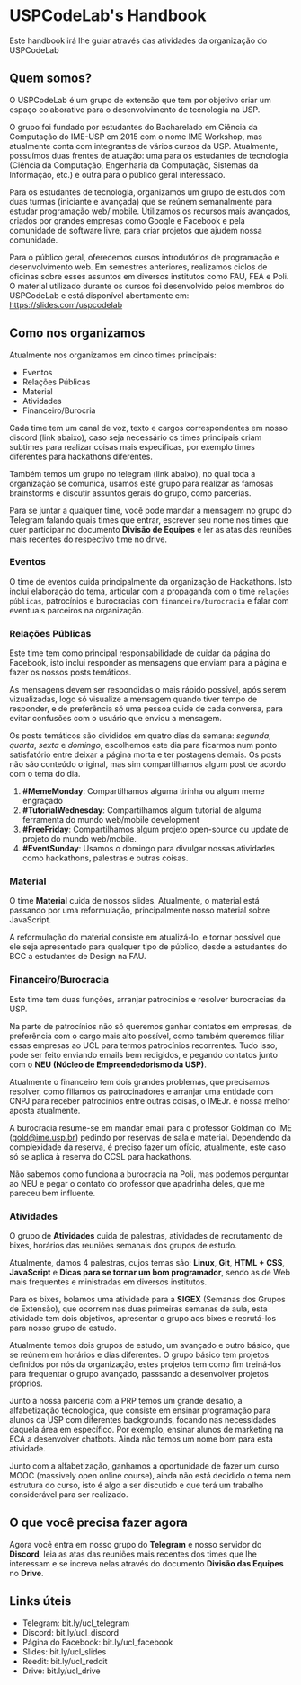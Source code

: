 # USPCodeLab's Handbook

Este handbook irá lhe guiar através das atividades da organização do USPCodeLab

## Quem somos?

O USPCodeLab é um grupo de extensão que tem por objetivo criar um espaço colaborativo para o desenvolvimento de tecnologia na USP.

O grupo foi fundado por estudantes do Bacharelado em Ciência da Computação do IME-USP em 2015 com o nome IME Workshop, mas atualmente conta com integrantes de vários cursos da USP. Atualmente, possuímos duas frentes de atuação: uma para os estudantes de tecnologia (Ciência da Computação, Engenharia da Computação, Sistemas da Informação, etc.) e outra para o público geral interessado.

Para os estudantes de tecnologia, organizamos um grupo de estudos com duas turmas (iniciante e avançada) que se reúnem semanalmente para estudar programação web/ mobile. Utilizamos os recursos mais avançados, criados por grandes empresas como Google e Facebook e pela comunidade de software livre, para criar projetos que ajudem nossa comunidade.

Para o público geral, oferecemos cursos introdutórios de programação e desenvolvimento web. Em semestres anteriores, realizamos ciclos de oficinas sobre esses assuntos em diversos institutos como FAU, FEA e Poli. O material utilizado durante os cursos foi desenvolvido pelos membros do USPCodeLab e está disponível abertamente em: https://slides.com/uspcodelab

## Como nos organizamos

Atualmente nos organizamos em cinco times principais:

* Eventos
* Relações Públicas
* Material
* Atividades
* Financeiro/Burocria

Cada time tem um canal de voz, texto e cargos correspondentes em nosso discord (link abaixo), caso seja necessário os times principais criam subtimes para realizar coisas mais específicas, por exemplo times diferentes para hackathons diferentes.

Também temos um grupo no telegram (link abaixo), no qual toda a organização se comunica, usamos este grupo para realizar as famosas brainstorms e discutir assuntos gerais do grupo, como parcerias.

Para se juntar a qualquer time, você pode mandar a mensagem no grupo do Telegram falando quais times que entrar, escrever seu nome nos times que quer participar no documento **Divisão de Equipes** e ler as atas das reuniões mais recentes do respectivo time no drive.

### Eventos
O time de eventos cuida principalmente da organização de Hackathons. Isto inclui elaboração do tema, articular com a propaganda com o time `relações públicas`, patrocínios e burocracias com `financeiro/burocracia` e falar com eventuais parceiros na organização.

### Relações Públicas
Este time tem como principal responsabilidade de cuidar da página do Facebook, isto inclui responder as mensagens que enviam para a página e fazer os nossos posts temáticos.

As mensagens devem ser respondidas o mais rápido possível, após serem vizualizadas, logo só visualize a mensagem quando tiver tempo de responder, e de preferência só uma pessoa cuide de cada conversa, para evitar confusões com o usuário que enviou a mensagem.

Os posts temáticos são divididos em quatro dias da semana: _segunda_, _quarta_, _sexta_ e _domingo_, escolhemos este dia para ficarmos num ponto satisfatório entre deixar a página morta e ter postagens demais. Os posts não são conteúdo original, mas sim compartilhamos algum post de acordo com o tema do dia.

1. **#MemeMonday**:  Compartilhamos alguma tirinha ou algum meme engraçado
2. **#TutorialWednesday**: Compartilhamos algum tutorial de alguma ferramenta do mundo web/mobile development
3. **#FreeFriday**: Compartilhamos algum projeto open-source ou update de projeto do mundo web/mobile.
4. **#EventSunday**: Usamos o domingo para divulgar nossas atividades como hackathons, palestras e outras coisas.

### Material

O time **Material** cuida de nossos slides. Atualmente, o material está passando por uma reformulação, principalmente nosso material sobre JavaScript.

A reformulação do material consiste em atualizá-lo, e tornar possível que ele seja apresentado para qualquer tipo de público, desde a estudantes do BCC a estudantes de Design na FAU.

### Financeiro/Burocracia

Este time tem duas funções, arranjar patrocínios e resolver burocracias da USP.

Na parte de patrocínios não só queremos ganhar contatos em empresas, de preferência com o cargo mais alto possível, como também queremos filiar essas empresas ao UCL para termos patrocínios recorrentes. Tudo isso, pode ser feito enviando emails bem redigidos, e pegando contatos junto com o **NEU (Núcleo de Empreendedorismo da USP)**.

Atualmente o financeiro tem dois grandes problemas, que precisamos resolver, como filiamos os patrocinadores e arranjar uma entidade com CNPJ para receber patrocínios entre outras coisas, o IMEJr. é nossa melhor aposta atualmente.

A burocracia resume-se em mandar email para o professor Goldman do IME (gold@ime.usp.br) pedindo por reservas de sala e material. Dependendo da complexidade da reserva, é preciso fazer um ofício, atualmente, este caso só se aplica à reserva do CCSL para hackathons.

Não sabemos como funciona a burocracia na Poli, mas podemos perguntar ao NEU e pegar o contato do professor que apadrinha deles, que me pareceu bem influente.

### Atividades

O grupo de **Atividades** cuida de palestras, atividades de recrutamento de bixes, horários das reuniões semanais dos grupos de estudo.

Atualmente, damos 4 palestras, cujos temas são: **Linux**, **Git**, **HTML + CSS**, **JavaScript** e **Dicas para se tornar um bom programador**, sendo as de Web mais frequentes e ministradas em diversos institutos.

Para os bixes, bolamos uma atividade para a **SIGEX** (Semanas dos Grupos de Extensão), que ocorrem nas duas primeiras semanas de aula, esta atividade tem dois objetivos, apresentar o grupo aos bixes e recrutá-los para nosso grupo de estudo.

Atualmente temos dois grupos de estudo, um avançado e outro básico, que se reúnem em horários e dias diferentes. O grupo básico tem projetos definidos por nós da organização, estes projetos tem como fim treiná-los para frequentar o grupo avançado, passsando a desenvolver projetos próprios.

Junto a nossa parceria com a PRP temos um grande desafio, a alfabetização técnologica, que consiste em ensinar programação para alunos da USP com diferentes backgrounds, focando nas necessidades daquela área em específico. Por exemplo, ensinar alunos de marketing na ECA a desenvolver chatbots. Ainda não temos um nome bom para esta atividade.

Junto com a alfabetização, ganhamos a oportunidade de fazer um curso MOOC (massively open online course), ainda não está decidido o tema nem estrutura do curso, isto é algo a ser discutido e que terá um trabalho considerável para ser realizado.

## O que você precisa fazer agora

Agora você entra em nosso grupo do **Telegram** e nosso servidor do **Discord**, leia as atas das reuniões mais recentes dos times que lhe interessam e se increva nelas através do documento **Divisão das Equipes** no **Drive**.

## Links úteis

* Telegram: bit.ly/ucl_telegram
* Discord: bit.ly/ucl_discord
* Página do Facebook: bit.ly/ucl_facebook
* Slides: bit.ly/ucl_slides
* Reedit: bit.ly/ucl_reddit
* Drive: bit.ly/ucl_drive
